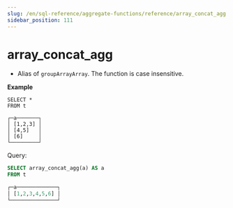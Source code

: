```yaml
---
slug: /en/sql-reference/aggregate-functions/reference/array_concat_agg
sidebar_position: 111
---
```


# array_concat_agg 
- Alias of `groupArrayArray`. The function is case insensitive.

**Example**

```text
SELECT *
FROM t

┌─a───────┐
│ [1,2,3] │
│ [4,5]   │
│ [6]     │
└─────────┘

```

Query:

```sql
SELECT array_concat_agg(a) AS a
FROM t

┌─a─────────────┐
│ [1,2,3,4,5,6] │
└───────────────┘
```
